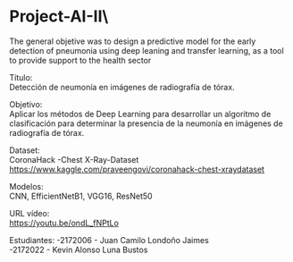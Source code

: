 # Project-AI-II\
The general objetive was to design a predictive model for the early detection of pneumonia using deep leaning and transfer learning, as a tool to provide support to the health sector

Título:\
Detección de neumonía en imágenes de radiografía de tórax.

Objetivo:\
Aplicar los métodos de Deep Learning para desarrollar un algoritmo de clasificación para determinar la presencia de la neumonía en imágenes de radiografía de tórax.

Dataset:\
CoronaHack -Chest X-Ray-Dataset\
https://www.kaggle.com/praveengovi/coronahack-chest-xraydataset

Modelos:\
CNN, EfficientNetB1, VGG16, ResNet50

URL vídeo:\
https://youtu.be/ondL_fNPtLo

Estudiantes:
-2172006 - Juan Camilo Londoño Jaimes\
-2172022 - Kevin Alonso Luna Bustos
